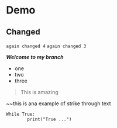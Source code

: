 # Demo

## Changed

`again changed 4`
`again changed 3`

***Welcome to my branch***

 - one
 - two
 - three

> This is amazing


~~this is ana example of strike through text

    While True:
		    print("True ...")